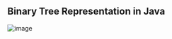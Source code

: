 ## Binary Tree Representation in Java

![image](https://github.com/alkabharti/Trees/assets/23376002/dab9411d-f821-4880-86b1-92b1429f61d9)



